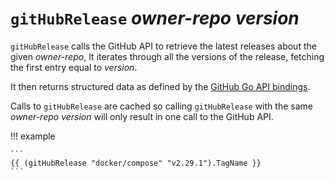 # `gitHubRelease` *owner-repo* *version*

`gitHubRelease` calls the GitHub API to retrieve the latest releases about
the given *owner-repo*, It iterates through all the versions of the release,
fetching the first entry equal to *version*.

It then returns structured data as defined by the [GitHub Go API bindings][bindings].

Calls to `gitHubRelease` are cached so calling `gitHubRelease` with
the same *owner-repo* *version* will only result in one call to the GitHub API.

!!! example

    ```
    {{ (gitHubRelease "docker/compose" "v2.29.1").TagName }}
    ```

[bindings]: https://pkg.go.dev/github.com/google/go-github/v61/github#RepositoryRelease

